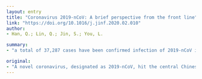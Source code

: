 ```yaml
---
layout: entry
title: "Coronavirus 2019-nCoV: A brief perspective from the front line"
link: "https://doi.org/10.1016/j.jinf.2020.02.010"
author:
- Han, Q.; Lin, Q.; Jin, S.; You, L.

summary:
- "a total of 37,287 cases have been confirmed infection of 2019-nCoV in China mainland. A total of 302 cases have also been cumulatively reported from 24 countries. At present, there is no vaccine or specific drugs for the human coronavirus. It is critical to understand the nature of the virus and its clinical characteristics. The study briefly but comprehensively summarizes the not much but timely reports on the virus."

original:
- "A novel coronavirus, designated as 2019-nCoV, hit the central Chinese city of Wuhan in late December 2019, and subsequently spread rapidly to all provinces of China and multiple countries. As of 0:00 am February 9, 2020, a total of 37,287 cases have been confirmed infection of 2019-nCoV in China mainland, and 302 cases have also been cumulatively reported from 24 countries. According to the latest data, a total of 813 deaths occurred in China mainland, with the mortality reaching approximately 2.2%. At present, there is no vaccine or specific drugs for the human coronavirus. Therefore, it is critical to understand the nature of the virus and its clinical characteristics, in order to respond to the 2019-nCoV outbreak. Thus, the present study briefly but comprehensively summarizes the not much but timely reports on the 2019-nCoV."
---
```


